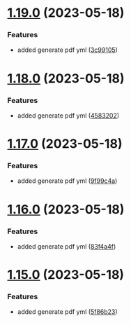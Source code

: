 # [1.19.0](https://github.com/manthanank/learn-angular/compare/v1.18.0...v1.19.0) (2023-05-18)


### Features

* added generate pdf yml ([3c99105](https://github.com/manthanank/learn-angular/commit/3c99105e6016125e3f324c5d4e5f8c009fdff6eb))



# [1.18.0](https://github.com/manthanank/learn-angular/compare/v1.17.0...v1.18.0) (2023-05-18)


### Features

* added generate pdf yml ([4583202](https://github.com/manthanank/learn-angular/commit/45832021953c1537ad23dac7ccb0bcb06415b43c))



# [1.17.0](https://github.com/manthanank/learn-angular/compare/v1.16.0...v1.17.0) (2023-05-18)


### Features

* added generate pdf yml ([9f99c4a](https://github.com/manthanank/learn-angular/commit/9f99c4a55942c2b3735c8fb00da06857dec57ead))



# [1.16.0](https://github.com/manthanank/learn-angular/compare/v1.15.0...v1.16.0) (2023-05-18)


### Features

* added generate pdf yml ([83f4a4f](https://github.com/manthanank/learn-angular/commit/83f4a4f60ea6c13d23ec175498b94e5f0e1a858c))



# [1.15.0](https://github.com/manthanank/learn-angular/compare/v1.14.0...v1.15.0) (2023-05-18)


### Features

* added generate pdf yml ([5f86b23](https://github.com/manthanank/learn-angular/commit/5f86b23bd80d8579375178047e5c4625c26ffaf8))




